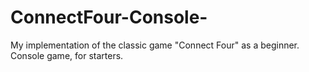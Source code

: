 # ConnectFour-Console-
My implementation of the classic game "Connect Four" as a beginner. Console game, for starters.
